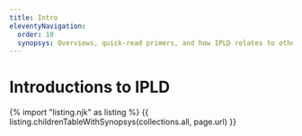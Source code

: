 ```yaml
---
title: Intro
eleventyNavigation:
  order: 10
  synopsys: Overviews, quick-read primers, and how IPLD relates to other systems.
---
```


Introductions to IPLD
=====================

{% import "listing.njk" as listing %}
{{ listing.childrenTableWithSynopsys(collections.all, page.url) }}
